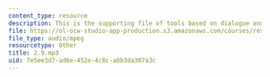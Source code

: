 ```yaml
---
content_type: resource
description: This is the supporting file of tools based on dialogue and airport.
file: https://ol-ocw-studio-app-production.s3.amazonaws.com/courses/res-21g-003-learning-chinese-a-foundation-course-in-mandarin-spring-2011/7e5ee3d7ad6e452e4c8ca8b3da307a3c_2.9.mp3
file_type: audio/mpeg
resourcetype: Other
title: 2.9.mp3
uid: 7e5ee3d7-ad6e-452e-4c8c-a8b3da307a3c
---
```

